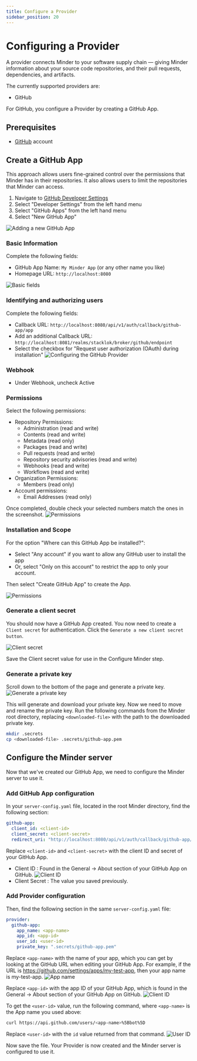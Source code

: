 ```yaml
---
title: Configure a Provider
sidebar_position: 20
---
```


# Configuring a Provider
A provider connects Minder to your software supply chain — giving Minder information about your source code repositories, and their pull requests, dependencies, and artifacts.

The currently supported providers are:
- GitHub   

For GitHub, you configure a Provider by creating a GitHub App. 

## Prerequisites

- [GitHub](https://github.com) account

## Create a GitHub App
This approach allows users fine-grained control over the permissions that Minder has in their repositories. It also 
allows users to limit the repositories that Minder can access.

1. Navigate to [GitHub Developer Settings](https://github.com/settings/profile)
1. Select "Developer Settings" from the left hand menu
1. Select "GitHub Apps" from the left hand menu
1. Select "New GitHub App"

![Adding a new GitHub App](./images/new-github-app.png)

### Basic Information
Complete the following fields:
   - GitHub App Name: `My Minder App` (or any other name you like)
   - Homepage URL: `http://localhost:8080`

![Basic fields](./images/provider-basic.png)

### Identifying and authorizing users
Complete the following fields:
   - Callback URL: `http://localhost:8080/api/v1/auth/callback/github-app/app`
   - Add an additional Callback URL: `http://localhost:8081/realms/stacklok/broker/github/endpoint`
   - Select the checkbox for "Request user authorization (OAuth) during installation"
![Configuring the GitHub Provider](./images/provider-ident-and-auth.png)

### Webhook
- Under Webhook, uncheck Active

### Permissions
Select the following permissions:
   - Repository Permissions:
     - Administration (read and write)
     - Contents (read and write)
     - Metadata (read only)
     - Packages (read and write)
     - Pull requests (read and write)
     - Repository security advisories (read and write)
     - Webhooks (read and write)
     - Workflows (read and write)
   -  Organization Permissions:
      - Members (read only)
   - Account permissions:
      - Email Addresses (read only)

Once completed, double check your selected numbers match the ones in the screenshot.
![Permissions](./images/provider-permissions.png)

### Installation and Scope
For the option "Where can this GitHub App be installed?":
- Select "Any account" if you want to allow any GitHub user to install the app
- Or, select "Only on this account" to restrict the app to only your account.

Then select "Create GitHub App" to create the App.

![Permissions](./images/provider-create.png)

### Generate a client secret
You should now have a GitHub App created. You now need to create a `Client secret` for authentication.
Click the `Generate a new client secret button`.

![Client secret](./images/provider-client-secret-created.png)

Save the Client secret value for use in the Configure Minder step. 

### Generate a private key 
Scroll down to the bottom of the page and generate a private key.
![Generate a private key](./images/provider-generate-private.png)

This will generate and download your private key.
Now we need to move and rename the private key.
Run the following commands from the Minder root directory, replacing `<downloaded-file>` with the path to the downloaded private key.
```bash
mkdir .secrets
cp <downloaded-file> .secrets/github-app.pem
```

## Configure the Minder server
Now that we've created our GitHub App, we need to configure the Minder server to use it.


### Add GitHub App configuration

In your `server-config.yaml` file, located in the root Minder directory, find the following section:
```yaml
github-app:
  client_id: <client-id>
  client_secret: <client-secret>
  redirect_uri: "http://localhost:8080/api/v1/auth/callback/github-app/app" # This needs to match the registered callback URL in the GitHub App
```
Replace `<client-id>` and `<client-secret>` with the client ID and secret of your GitHub App.
- Client ID : Found in the General -> About section of your GitHub App on GitHub.
![Client ID](./images/provider-client-id.png)
- Client Secret : The value you saved previously. 

### Add Provider configuration
Then, find the following section in the same `server-config.yaml` file:

```yaml
provider:
  github-app:
    app_name: <app-name>
    app_id: <app-id>
    user_id: <user-id>
    private_key: ".secrets/github-app.pem"
```

Replace `<app-name>` with the name of your app, which you can get by looking at the GitHub URL when editing your GitHub App. For example, if the URL is https://github.com/settings/apps/my-test-app, then your app name is my-test-app.
![App name](./images/provider-app-name.png)

Replace `<app-id>` with the app ID of your GitHub App, which is found in the General -> About section of your GitHub App on GitHub.
![Client ID](./images/provider-app-id.png)

To get the `<user-id>` value, run the following command, where `<app-name>` is the App name you used above:

```bash
curl https://api.github.com/users/<app-name>%5Bbot%5D
```
Replace `<user-id>` with the `id` value returned from that command. 
![User ID](./images/provider-user-id.png)

Now save the file. Your Provider is now created and the Minder server is configured to use it.


